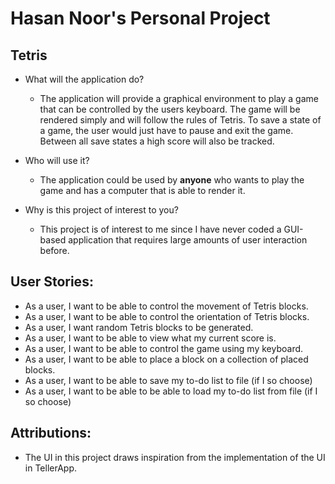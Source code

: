 # Hasan Noor's Personal Project
## Tetris

- What will the application do?

    - The application will provide a graphical environment to play a game that can be controlled by the users keyboard.
  The game will be rendered simply and will follow the rules of Tetris. To save a state of a game, the user would just
  have to pause and exit the game. Between all save states a high score will also be tracked.


- Who will use it?

    - The application could be used by **anyone** who wants to play the game and has a computer that is able to render it.


- Why is this project of interest to you?
    - This project is of interest to me since I have never coded a GUI-based application that requires large amounts of
  user interaction before.

## User Stories:

- As a user, I want to be able to control the movement of Tetris blocks.
- As a user, I want to be able to control the orientation of Tetris blocks.
- As a user, I want random Tetris blocks to be generated.
- As a user, I want to be able to view what my current score is.
- As a user, I want to be able to control the game using my keyboard.
- As a user, I want to be able to place a block on a collection of placed blocks.
- As a user, I want to be able to save my to-do list to file (if I so choose)
- As a user, I want to be able to be able to load my to-do list from file (if I so choose)

## Attributions:
- The UI in this project draws inspiration from the implementation of the UI in TellerApp.
